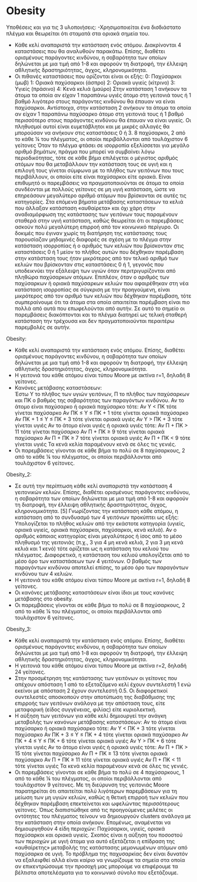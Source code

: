 # Obesity
Υποθέσεις και για τις 3 υλοποιήσεις:
-Χρησιμοποιείται ένα δισδιάστατο πλέγμα και θεωρείται ότι σταματά στα οριακά σημεία του.
- Κάθε κελί αναπαριστά την κατάσταση ενός ατόμου. Διακρίνονται 4 καταστάσεις που θα αναλυθούν παρακάτω. Επίσης, διαθέτει ορισμένους παράγοντες κινδύνου, η σοβαρότητα των οποίων δηλώνεται με μια τιμή από 1-8 και αφορούν τη διατροφή, την έλλειψη αθλητικής δραστηριότητας, άγχος, κληρονομικότητα. 
- Οι πιθανές καταστάσεις που ορίζονται είναι οι εξής: 
0: Παχύσαρκοι (μωβ)
1: Οριακά παχύσαρκοι (άσπρο)
2: Οριακά υγιείς (κίτρινο)
3: Υγιείς (πράσινο)
4: Κενά κελιά (μαύρο)
 Στην κατάσταση 1 ανήκουν τα άτομα τα οποία αν είχαν 1 παραπάνω υγιές άτομο στη γειτονιά τους ή 1 βαθμό λιγότερο στους παράγοντες κινδύνου θα έπαυαν να είναι παχύσαρκοι. Αντίστοιχα, στην κατάσταση 2 ανήκουν τα άτομα τα οποία αν είχαν 1 παραπάνω παχύσαρκο άτομο στη γειτονιά τους ή 1 βαθμό περισσότερο στους παράγοντες κινδύνου θα έπαυαν να είναι υγιείς. Οι πληθυσμοί αυτοί είναι ευμετάβλητοι και με μικρές αλλαγές θα μπορούσαν να ανήκουν στις καταστάσεις 0 ή 3. 
8 παχύσαρκοι, 2 από το κάθε ¼  του πλέγματος, οι οποίοι περιβάλλονται από τουλάχιστον 6 γείτονες
Όταν το πλέγμα φτάσει σε ισορροπία εξελίσσεται για μεγάλο αριθμό βημάτων, πράγμα που μπορεί να συμβαίνει λόγω περιοδικότητας, τότε σε κάθε βήμα επιλέγεται ο μέγιστος αριθμός ατόμων που θα μεταβάλλουν την κατάσταση τους σε υγιή και η επιλογή τους γίνεται σύμφωνα με το πλήθος των γειτόνων που τους περιβάλλουν, οι οποίοι είτε είναι παχύσαρκοι είτε οριακά. Είναι επιθυμητό οι παρεμβάσεις να πραγματοποιούνται σε άτομα τα οποία συνδέονται με πολλούς γείτονες σε μη υγιή κατάσταση, ώστε να επηρεάσουν μεγαλύτερο αριθμό ατόμων που βρίσκονται σε αυτές τις κατηγορίες. 
Στα επόμενα βήματα μετάβασης καταστάσεων τα κελιά που άλλαξαν κατάσταση «αυθαίρετα» και όχι χάρη στην αναδιαμόρφωση της κατάστασης των γειτόνων τους παραμένουν σταθερά στην υγιή κατάσταση, καθώς θεωρείται ότι οι παρεμβάσεις ασκούν πολύ μεγαλύτερη επιρροή από τον κοινωνικό περίγυρο. Οι δοκιμές που έγιναν χωρίς τη διατήρηση της κατάστασης τους παρουσίαζαν μηδαμινές διαφορές σε σχέση με το πλέγμα στην κατάσταση ισορροπίας ή ο αριθμός των κελιών που βρίσκονταν στις καταστάσεις 0 ή 1 μείον το πλήθος αυτών που δέχθηκαν παρέμβαση στην κατάσταση τους ήταν μικρότερος από τον τελικό αριθμό των κελιών που βρίσκονταν στις καταστάσεις 0 ή 1, γεγονός που υποδεικνύει την εξάλειψη των υγιών όταν περιτριγυρίζονται από πληθώρα παχύσαρκων ατόμων. 
Επιπλέον, όταν ο αριθμός των παχύσαρκων ή οριακά παχύσαρκων κελιών που αφαιρέθηκαν στη νέα κατάσταση ισορροπίας σε σύγκριση με την προηγούμενη, είναι μικρότερος από τον αριθμό των κελιών που δέχθηκαν  παρέμβαση, τότε συμπεραίνουμε ότι τα άτομα στα οποία απαιτείται παρέμβαση είναι πιο πολλά από αυτά που επωφελούνται από αυτήν. Σε αυτό το σημείο οι παρεμβάσεις διακόπτονται και το πλέγμα διατηρεί ως τελική σταθερή κατάσταση την τρέχουσα και δεν πραγματοποιούνται περαιτέρω παρεμβολές σε αυτήν.

Obesity:
- Κάθε κελί αναπαριστά την κατάσταση ενός ατόμου. Επίσης, διαθέτει ορισμένους παράγοντες κινδύνου, η σοβαρότητα των οποίων δηλώνεται με μια τιμή από 1-8 και αφορούν τη διατροφή, την έλλειψη αθλητικής δραστηριότητας, άγχος, κληρονομικότητα. 
- Η γειτονιά του κάθε ατόμου είναι τύπου Moore με ακτίνα r=1, δηλαδή 8 γείτονες.
- Κανόνες μετάβασης καταστάσεων:   
Έστω Υ το πλήθος των υγιών γειτόνων, Π το πλήθος των παχύσαρκων και ΠΚ ο βαθμός της σοβαρότητας των παραγόντων κινδύνου.
Αν το άτομο είναι παχύσαρκο ή οριακά παχύσαρκο τότε:
Αν Υ < ΠΚ τότε γίνεται παχύσαρκο 
Αν ΠΚ ≤ Υ ≤ ΠΚ + 1 τότε γίνεται οριακά παχύσαρκο 
Αν ΠΚ + 1 ≤ Υ ≤ ΠΚ + 3 τότε γίνεται οριακά υγιές 
Αν Υ > ΠΚ + 3 τότε γίνεται υγιές
Αν το άτομο είναι υγιές ή οριακά υγιές τότε:
	Αν Π + ΠΚ > 11 τότε γίνεται παχύσαρκο
	Αν Π + ΠΚ ≥ 9 τότε γίνεται οριακά παχύσαρκο
	Αν Π + ΠΚ ≥ 7 τότε γίνεται οριακά υγιές
	Αν Π + ΠΚ < 9 τότε γίνεται υγιές
Τα κενά κελία παραμένουν κενά σε όλες τις γενιές.
- Οι παρεμβάσεις γίνονται σε κάθε βήμα το πολύ σε 8 παχύσαρκους, 2 από το κάθε ¼  του πλέγματος, οι οποίοι περιβάλλονται από τουλάχιστον 6 γείτονες.

Obesity_2:
- Σε αυτή την περίπτωση κάθε κελί αναπαριστά την κατάσταση 4 γειτονικών κελιών. Επίσης, διαθέτει ορισμένους παράγοντες κινδύνου, η σοβαρότητα των οποίων δηλώνεται με μια τιμή από 1-8 και αφορούν τη διατροφή, την έλλειψη αθλητικής δραστηριότητας, άγχος, κληρονομικότητα. [5]
Γνωρίζοντας την κατάσταση κάθε ατόμου, η κατάσταση από το συνδυασμό των 4 γειτόνων προκύπτει ως εξής:
 Υπολογίζεται το πλήθος κελιών από την εκάστοτε κατηγορία (υγιείς, οριακά υγιείς, οριακά παχύσαρκοι, παχύσαρκοι, κενά κελιά). Αν ο αριθμός κάποιας κατηγορίας είναι μεγαλύτερος ή ίσος από το μέσο πληθυσμό της γειτονιάς (π.χ., 3 για 4 μη κενά κελιά, 2 για 3 μη κενά κελιά και 1 κενό) τότε ορίζεται ως η κατάσταση του κελιού του πλέγματος. Διαφορετικά, η κατάσταση του κελιού υπολογίζεται από το μέσο όρο των καταστάσεων των 4 γειτόνων. Ο βαθμός των παραγόντων κινδύνου αποτελεί επίσης, το μέσο όρο των παραγόντων κινδύνου των 4 κελιών.  
- Η γειτονιά του κάθε ατόμου είναι τύπου Moore με ακτίνα r=1, δηλαδή 8 γείτονες.
- Οι κανόνες μετάβασης καταστάσεων είναι ίδιοι με τους κανόνες μετάβασης στο obesity.  
- Οι παρεμβάσεις γίνονται σε κάθε βήμα το πολύ σε 8 παχύσαρκους, 2 από το κάθε ¼  του πλέγματος, οι οποίοι περιβάλλονται από τουλάχιστον 6 γείτονες.

Obesity_3:
- Κάθε κελί αναπαριστά την κατάσταση ενός ατόμου. Επίσης, διαθέτει ορισμένους παράγοντες κινδύνου, η σοβαρότητα των οποίων δηλώνεται με μια τιμή από 1-8 και αφορούν τη διατροφή, την έλλειψη αθλητικής δραστηριότητας, άγχος, κληρονομικότητα. 
- Η γειτονιά του κάθε ατόμου είναι τύπου Moore με ακτίνα r=2, δηλαδή 24 γείτονες. 
- Στην προσμέτρηση της κατάστασης των γειτόνων οι γείτονες που απέχουν απόσταση 1 από το εξεταζόμενο κελί έχουν συντελεστή 1 ενώ εκείνοι με απόσταση 2 έχουν συντελεστή 0.5. Οι διαφορετικοί συντελεστές αποσκοπούν στην αποτύπωση της διαβάθμισης της επιρροής των γειτόνων ανάλογα με την απόσταση τους, είτε μεταφορική (είδος συγγένειας, φιλίας) είτε κυριολεκτική. 
- Η αύξηση των γειτόνων για κάθε κελί δημιουργεί την ανάγκη μεταβολής των κανόνων μετάβασης καταστάσεων:
Αν το άτομο είναι παχύσαρκο ή οριακά παχύσαρκο τότε:
Αν Υ < ΠΚ + 3 τότε γίνεται παχύσαρκο 
Αν ΠΚ + 3 ≤ Υ ≤ ΠΚ + 4 τότε γίνεται οριακά παχύσαρκο 
Αν ΠΚ + 4 ≤ Υ ≤ ΠΚ + 6 τότε γίνεται οριακά υγιές 
Αν Υ > ΠΚ + 6 τότε γίνεται υγιές
Αν το άτομο είναι υγιές ή οριακά υγιές τότε:
	Αν Π + ΠΚ > 15 τότε γίνεται παχύσαρκο
	Αν Π + ΠΚ ≥ 13 τότε γίνεται οριακά παχύσαρκο
	Αν Π + ΠΚ ≥ 11 τότε γίνεται οριακά υγιές
	Αν Π + ΠΚ < 11 τότε γίνεται υγιές
Τα κενά κελία παραμένουν κενά σε όλες τις γενιές.
- Οι παρεμβάσεις γίνονται σε κάθε βήμα το πολύ σε 4 παχύσαρκους, 1 από το κάθε ¼  του πλέγματος, οι οποίοι περιβάλλονται από τουλάχιστον 9 γείτονες. Με τη διεύρυνση της γειτονιάς Moore παρατηρείται ότι απαιτείται πολύ λιγότερων παρεμβάσεων για τη μείωση των μη υγιών κελιών, καθώς η θετική επιρροή των κελιών που δέχθηκαν παρέμβαση επεκτείνεται και ωφελώντας περισσότερους γείτονες. 
Όπως διαπιστώθηκε από τις προηγούμενες μελέτες οι οντότητες του πλέγματος τείνουν να δημιουργούν clusters ανάλογα με την κατάσταση στην οποία ανήκουν. Επομένως, αναμένεται να δημιουργηθούν 4 είδη περιοχών: Παχύσαρκοι, υγιείς, οριακά παχύσαρκοι και οριακά υγιείς. Σκοπός είναι η αύξηση του ποσοστού των περιοχών με υγιή άτομα για αυτό εξετάζεται η επίδραση της «αυθαίρετης» μεταβολής της κατάστασης μεμονωμένων ατόμων από παχύσαρκα σε υγιή. Το πρόβλημα της παχυσαρκίας δεν είναι δυνατόν να εξαλειφθεί αλλά είναι καίριο να γνωρίζουμε τα σημεία στα οποία αν επικεντρώσουμε την προσοχή μας μπορούμε να επιφέρουμε τα βέλτιστα αποτελέσματα για το κοινωνικό σύνολο που εξετάζουμε. 
